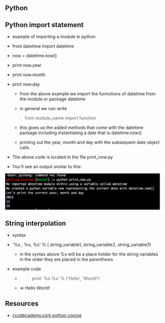 ##  Python

##  Python import statement

*  example of importing a module in python

*  from datetime import datetime

*  now = datetime.now()

*  print now.year

*  print now.month

*  print now.day

    *  from the above example we import the funnctions of datetime from the module or package datetime

    *  in general we can write
      >  from module_name import function

    *  this gives us the added methods that come with the datetime package including instantiating a date that is datetime.now()

    *  printing out the year, month and day with the subsequent date object calls.

*  The above code is located in the file print_now.py

*  You'll see an output similar to this:

![picture of commandline](/imgs/print_now_output.png "sample of the print_now output")

##  String interpolation

*  syntax

*  '%s , %s, %s' % ( string_variable1, string_variable2, string_variable3)

    *  in the syntax above %s will be a place holder for the string variables in the order they are placed in the parenthesis

*  example code

    *  >  print '%s %s' % ('Hello', 'World!')

    *  => Hello World!

##  Resources

*  [ccodecademy.com python course](https://www.codecademy.com/learn/python)
